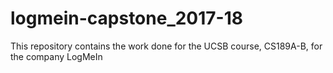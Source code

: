 # logmein-capstone_2017-18
This repository contains the work done for the UCSB course, CS189A-B, for the company LogMeIn
